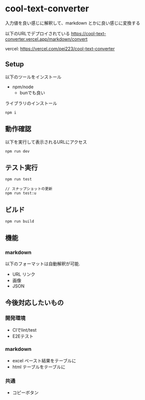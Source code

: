 # cool-text-converter

入力値を良い感じに解釈して、markdown とかに良い感じに変換する

以下のURLでデプロイされている
https://cool-text-converter.vercel.app/markdown/convert

vercel: https://vercel.com/pei223/cool-text-converter


## Setup
以下のツールをインストール
- npm/node
  - bunでも良い

ライブラリのインストール
```
npm i
```

## 動作確認
以下を実行して表示されるURLにアクセス
```
npm run dev
```

## テスト実行
```
npm run test

// スナップショットの更新
npm run test:u
```

## ビルド
```
npm run build
```

## 機能

### markdown

以下のフォーマットは自動解釈が可能.

- URL リンク
- 画像
- JSON

## 今後対応したいもの

### 開発環境
- CIでlint/test
- E2Eテスト


### markdown

- excel ペースト結果をテーブルに
- html テーブルをテーブルに

### 共通

- コピーボタン